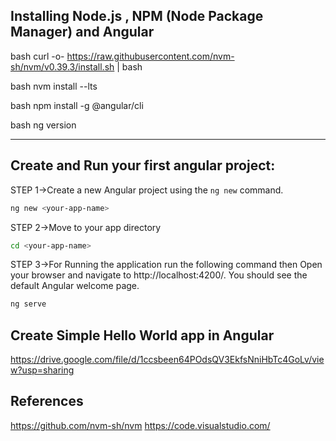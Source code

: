 ## Installing Node.js , NPM (Node Package Manager) and Angular


bash
curl -o- https://raw.githubusercontent.com/nvm-sh/nvm/v0.39.3/install.sh | bash


bash
nvm install --lts


bash
npm install -g @angular/cli


bash
ng version


---

## Create and Run your first angular project:

STEP 1->Create a new Angular project using the `ng new` command.

```bash
ng new <your-app-name>
```

STEP 2->Move to your app directory

```bash
cd <your-app-name>
```

STEP 3->For Running the application run the following command then Open your browser and navigate to http://localhost:4200/.
You should see the default Angular welcome page.

```bash
ng serve
```

## Create Simple Hello World app in Angular

https://drive.google.com/file/d/1ccsbeen64POdsQV3EkfsNniHbTc4GoLv/view?usp=sharing

## References

https://github.com/nvm-sh/nvm
https://code.visualstudio.com/

